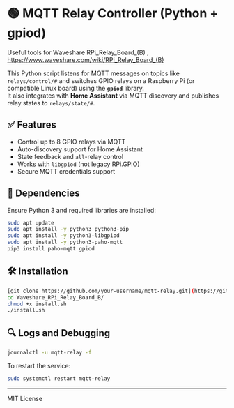 # 🟢 MQTT Relay Controller (Python + gpiod)

Useful tools for Waveshare RPi_Relay_Board_(B) , https://www.waveshare.com/wiki/RPi_Relay_Board_(B)

This Python script listens for MQTT messages on topics like `relays/control/#` and switches GPIO relays on a Raspberry Pi (or compatible Linux board) using the **`gpiod`** library.  
It also integrates with **Home Assistant** via MQTT discovery and publishes relay states to `relays/state/#`.

## ✅ Features

- Control up to 8 GPIO relays via MQTT
- Auto-discovery support for Home Assistant
- State feedback and `all`-relay control
- Works with `libgpiod` (not legacy RPi.GPIO)
- Secure MQTT credentials support

## 🧪 Dependencies

Ensure Python 3 and required libraries are installed:

```bash
sudo apt update
sudo apt install -y python3 python3-pip
sudo apt install -y python3-libgpiod
sudo apt install -y python3-paho-mqtt
pip3 install paho-mqtt gpiod
```

## 🛠️ Installation

```bash
[git clone https://github.com/your-username/mqtt-relay.git](https://github.com/thomas-ColumbaTek/Waveshare_RPi_Relay_Board_B.git)
cd Waveshare_RPi_Relay_Board_B/
chmod +x install.sh
./install.sh
```

## 🔍 Logs and Debugging

```bash
journalctl -u mqtt-relay -f
```

To restart the service:

```bash
sudo systemctl restart mqtt-relay
```

---
MIT License
